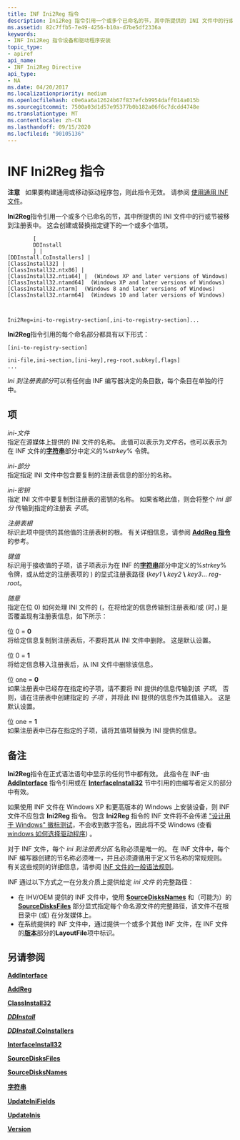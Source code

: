 ```yaml
---
title: INF Ini2Reg 指令
description: Ini2Reg 指令引用一个或多个已命名的节，其中所提供的 INI 文件中的行或节被移到注册表中。 这会创建或替换指定键下的一个或多个值项。
ms.assetid: 82c7ffb5-7e49-4256-b10a-d7be5df2336a
keywords:
- INF Ini2Reg 指令设备和驱动程序安装
topic_type:
- apiref
api_name:
- INF Ini2Reg Directive
api_type:
- NA
ms.date: 04/20/2017
ms.localizationpriority: medium
ms.openlocfilehash: c0e6aa6a12624b67f837efcb9954daff014a015b
ms.sourcegitcommit: 7500a03d1d57e95377b0b182a06f6c7dcdd4748e
ms.translationtype: MT
ms.contentlocale: zh-CN
ms.lasthandoff: 09/15/2020
ms.locfileid: "90105136"
---
```

# <a name="inf-ini2reg-directive"></a>INF Ini2Reg 指令


**注意**   如果要构建通用或移动驱动程序包，则此指令无效。 请参阅 [使用通用 INF 文件](using-a-universal-inf-file.md)。

 

**Ini2Reg**指令引用一个或多个已命名的节，其中所提供的 INI 文件中的行或节被移到注册表中。 这会创建或替换指定键下的一个或多个值项。

```inf
        [
        DDInstall
        ] | 
[DDInstall.CoInstallers] | 
[ClassInstall32] | 
[ClassInstall32.ntx86] | 
[ClassInstall32.ntia64] |  (Windows XP and later versions of Windows)
[ClassInstall32.ntamd64]  (Windows XP and later versions of Windows)
[ClassInstall32.ntarm]  (Windows 8 and later versions of Windows)
[ClassInstall32.ntarm64]  (Windows 10 and later versions of Windows)


  
Ini2Reg=ini-to-registry-section[,ini-to-registry-section]...
```

**Ini2Reg**指令引用的每个命名部分都具有以下形式：

```inf
[ini-to-registry-section]
 
ini-file,ini-section,[ini-key],reg-root,subkey[,flags]
...
```

*Ini 到注册表部分*可以有任何由 INF 编写器决定的条目数，每个条目在单独的行中。

## <a name="entries"></a>项


<a href="" id="ini-file"></a>*ini-文件*  
指定在源媒体上提供的 INI 文件的名称。 此值可以表示为*文件名*，也可以表示为在 INF 文件的[**字符串**](inf-strings-section.md)部分中定义的%*strkey*% 令牌。

<a href="" id="ini-section"></a>*ini-部分*  
指定指定 INI 文件中包含要复制的注册表信息的部分的名称。

<a href="" id="ini-key"></a>*ini-密钥*  
指定 INI 文件中要复制到注册表的密钥的名称。 如果省略此值，则会将整个 *ini 部分* 传输到指定的注册表 *子项*。

<a href="" id="reg-root"></a>*注册表根*  
标识此项中提供的其他值的注册表树的根。 有关详细信息，请参阅 [**AddReg 指令**](inf-addreg-directive.md)的参考。

<a href="" id="subkey"></a>*键值*  
标识用于接收值的子项，该子项表示为在 INF 的[**字符串**](inf-strings-section.md)部分中定义的%*strkey*% 令牌，或从给定的注册表项的 ) 的显式注册表路径 (<em>key1</em> **\\** <em>key2</em> **\\** <em>key3</em>... *reg-root*。

<a href="" id="flags"></a>*随意*  
指定在位 0) 如何处理 INI 文件的 (，在将给定的信息传输到注册表和/或 (时，) 是否覆盖现有注册表信息，如下所示：

<a href="" id="bit-zero---0"></a>位 0 = **0**  
将给定信息复制到注册表后，不要将其从 INI 文件中删除。 这是默认设置。

<a href="" id="bit-zero---1"></a>位 0 = **1**  
将给定信息移入注册表后，从 INI 文件中删除该信息。

<a href="" id="bit-one---0"></a>位 one = **0**  
如果注册表中已经存在指定的子项，请不要将 INI 提供的信息传输到该 *子项*。 否则，请在注册表中创建指定的 *子项* ，并将此 INI 提供的信息作为其值输入。 这是默认设置。

<a href="" id="bit-one---1"></a>位 one = **1**  
如果注册表中已存在指定的子项，请将其值项替换为 INI 提供的信息。

<a name="remarks"></a>备注
-------

**Ini2Reg**指令在正式语法语句中显示的任何节中都有效。 此指令在 INF-由 [**AddInterface**](inf-addinterface-directive.md) 指令引用或在 [**InterfaceInstall32**](inf-interfaceinstall32-section.md) 节中引用的由编写者定义的部分中有效。

如果使用 INF 文件在 Windows XP 和更高版本的 Windows 上安装设备，则 INF 文件不应包含 **Ini2Reg** 指令。 包含 **Ini2Reg** 指令的 INF 文件将不会传递 ["设计用于 Windows" 徽标测试](/windows-hardware/drivers)，不会收到数字签名，因此将不受 Windows (查看 [windows 如何选择驱动程序](./how-windows-selects-a-driver-for-a-device.md)) 。

对于 INF 文件，每个 *ini 到注册表分区* 名称必须是唯一的。 在 INF 文件中，每个 INF 编写器创建的节名称必须唯一，并且必须遵循用于定义节名称的常规规则。 有关这些规则的详细信息，请参阅 [INF 文件的一般语法规则](general-syntax-rules-for-inf-files.md)。

INF 通过以下方式之一在分发介质上提供给定 *ini 文件* 的完整路径：

-   在 IHV/OEM 提供的 INF 文件中，使用 [**SourceDisksNames**](inf-sourcedisksnames-section.md) 和（可能为）的 [**SourceDisksFiles**](inf-sourcedisksfiles-section.md) 部分显式指定每个命名源文件的完整路径，该文件不在根目录中 (或) 在分发媒体上。
-   在系统提供的 INF 文件中，通过提供一个或多个其他 INF 文件，在 INF 文件的[**版本**](inf-version-section.md)部分的**LayoutFile**项中标识。

## <a name="see-also"></a>另请参阅


[**AddInterface**](inf-addinterface-directive.md)

[**AddReg**](inf-addreg-directive.md)

[**ClassInstall32**](inf-classinstall32-section.md)

[***DDInstall***](inf-ddinstall-section.md)

[***DDInstall*.CoInstallers**](inf-ddinstall-coinstallers-section.md)

[**InterfaceInstall32**](inf-interfaceinstall32-section.md)

[**SourceDisksFiles**](inf-sourcedisksfiles-section.md)

[**SourceDisksNames**](inf-sourcedisksnames-section.md)

[**字符串**](inf-strings-section.md)

[**UpdateIniFields**](inf-updateinifields-directive.md)

[**UpdateInis**](inf-updateinis-directive.md)

[**Version**](inf-version-section.md)

